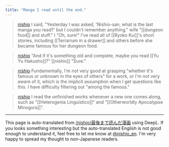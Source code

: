 ```yaml
---
title: "Manga I read until the end."
---
```


> [nishio](https://x.com/nishio/status/1893078002113880489) I said, "Yesterday I was asked, 'Nishio-san, what is the last manga you read?' but I couldn't remember anything."
>  wife "[[dungeon food]] and stuff."
>  I "Oh, sure!"
> I've read all of [[Ryoko Kui]]'s short stories, including [[Terrarium in a drawer]] and others before she became famous for her dungeon food.

> [nishio](https://x.com/nishio/status/1893078736343572709) "And if it's something old and complete, maybe you read [[Yu Yu Hakusho]]?" [[nishio]] "Sure."

> [nishio](https://x.com/nishio/status/1893081291324797179) Fundamentally, I'm not very good at grasping "whether it's famous or unknown in the eyes of others" for a work, or I'm not very aware of it, which is the implicit assumption when I get questions like this. I have difficulty filtering out "among the famous."

> [nishio](https://x.com/nishio/status/1893083507293130965) I read the unfinished works whenever a new one comes along, such as "[[Heterogenia Linguistico]]" and "[[Otherworldly Apocalypse Minogura]]".

---
This page is auto-translated from [/nishio/最後まで読んだ漫画](https://scrapbox.io/nishio/最後まで読んだ漫画) using DeepL. If you looks something interesting but the auto-translated English is not good enough to understand it, feel free to let me know at [@nishio_en](https://twitter.com/nishio_en). I'm very happy to spread my thought to non-Japanese readers.